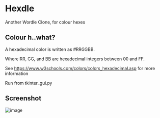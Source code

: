 # Hexdle
Another Wordle Clone, for colour hexes

## Colour h..what?
A hexadecimal color is written as #RRGGBB.

Where RR, GG, and BB are hexadecimal integers between 00 and FF.

See https://www.w3schools.com/colors/colors_hexadecimal.asp for more information

Run from tkinter_gui.py

## Screenshot
![image](https://user-images.githubusercontent.com/41369022/160446856-0cad1bc7-ac39-489c-b172-afcbd4742f4b.png)
